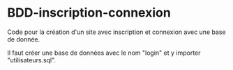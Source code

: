 # BDD-inscription-connexion

Code pour la création d'un site avec inscription et connexion avec une base de donnée.

Il faut créer une base de données avec le nom "login" et y importer "utilisateurs.sql".
